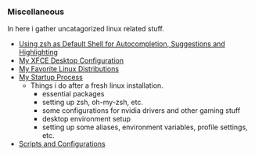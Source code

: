 ### Miscellaneous
In here i gather uncatagorized linux related stuff.
- [Using zsh as Default Shell for Autocompletion, Suggestions and Highlighting](misc/zsh-autocompleting.md)
- [My XFCE Desktop Configuration](misc\xfce-config.md)
- [My Favorite Linux Distributions](misc/linux-distros.md)
- [My Startup Process](misc/startup-scripts.md)
    - Things i do after a fresh linux installation.
      - essential packages 
      - setting up zsh, oh-my-zsh, etc.
      - some configurations for nvidia drivers and other gaming stuff
      - desktop environment setup
      - setting up some aliases, environment variables, profile settings, etc.
- [Scripts and Configurations](configfiles/README.md)
